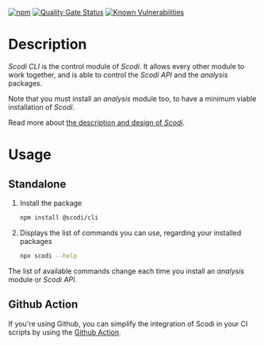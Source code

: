 [![npm](https://img.shields.io/npm/v/%40fabernovel%2Fheart-cli
 "Scodi CLI on npmjs.com")](https://www.npmjs.com/package/@fabernovel/heart-cli)
[![Quality Gate Status](https://sonarcloud.io/api/project_badges/measure?project=scodi-cli&metric=alert_status)](https://sonarcloud.io/summary/new_code?id=scodi-cli)
[![Known Vulnerabilities](https://snyk.io/test/github/bgatellier/scodi/badge.svg?targetFile=packages/cli/package.json)](https://snyk.io/test/github/bgatellier/scodi?targetFile=packages/cli/package.json "View known vulnerabilities")

# Description

_Scodi CLI_ is the control module of _Scodi_. It allows every other module to work together, and is able to control the _Scodi API_ and the _analysis_ packages.

Note that you must install an _analysis_ module too, to have a minimum viable installation of _Scodi_.

Read more about [the description and design of _Scodi_](https://github.com/bgatellier/scodi#readme).

# Usage

## Standalone

1. Install the package

    ```bash
    npm install @scodi/cli
    ```

2. Displays the list of commands you can use, regarding your installed packages

    ```bash
    npx scodi --help
    ```

  The list of available commands change each time you install an _analysis_ module or _Scodi API_.

## Github Action

If you're using Github, you can simplify the integration of Scodi in your CI scripts by using the [Github Action](https://github.com/marketplace/actions/heart-webpages-evaluation).
